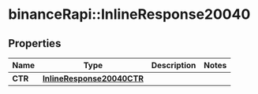 # binanceRapi::InlineResponse20040


## Properties
Name | Type | Description | Notes
------------ | ------------- | ------------- | -------------
**CTR** | [**InlineResponse20040CTR**](inline_response_200_40_CTR.md) |  | 


